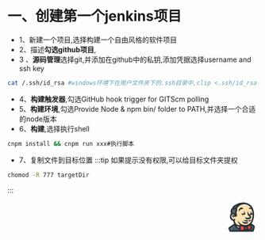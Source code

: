 # 一、创建第一个jenkins项目
- 1、新建一个项目,选择构建一个自由风格的软件项目
- 2、描述**勾选github项目**,
- 3 、**源码管理**选择git,并添加在github中的私钥,添加凭据选择username and ssh key
```sh
cat /.ssh/id_rsa #windows环境下在用户文件夹下的.ssh目录中,clip <.ssh/id_rsa
```
- 4、**构建触发器**,勾选GitHub hook trigger for GITScm polling
- 5、**构建环境**,勾选Provide Node & npm bin/ folder to PATH,并选择一个合适的node版本
- 6、**构建**,选择执行shell
```sh
cnpm install && cnpm run xxx#执行脚本
```
- 7、复制文件到目标位置
:::tip 
如果提示没有权限,可以给目标文件夹提权
```sh
chomod -R 777 targetDir
```
:::
<div style="text-align:right">
<svg t="1639653585991" class="icon" viewBox="0 0 1024 1024" version="1.1" xmlns="http://www.w3.org/2000/svg" p-id="2181" width="64" height="64"><path d="M303.786667 736.853333c-11.946667 7.253333-193.706667 122.88-193.706667 130.133334v9.386666l33.28 84.906667h737.28s35.413333-113.493333 33.28-141.653333c0-14.08-118.186667-92.16-118.186667-92.16s92.16-92.16 94.72-293.12a455.253333 455.253333 0 0 0-2.56-56.746667c-16.64-226.986667-160.853333-307.2-311.893333-314.453333S337.066667 129.28 337.066667 129.28s-96.853333 33.28-106.24 110.933333c0 0-75.52 14.08-35.413334 167.68-30.72 23.466667-37.973333 56.746667-37.973333 80.213334 0 30.72 9.386667 66.133333 28.16 87.466666 40.106667 42.666667 73.386667 33.28 73.386667 33.28s14.08 75.946667 44.8 128z" fill="#FFE0B2" p-id="2182"></path><path d="M814.506667 817.066667c-4.693333-30.72-18.773333-44.8-49.493334-44.8h-4.693333c-9.386667 2.56-23.466667 7.253333-64 35.413333l-23.466667 16.64a44.373333 44.373333 0 0 0-18.773333-4.693333 49.92 49.92 0 0 0-30.72 11.946666l-23.466667-11.946666-40.106666-21.333334c-21.333333-9.386667-42.666667-16.64-58.88-16.64a65.28 65.28 0 0 0-30.72 7.253334q-17.92 14.08-14.08 42.666666c0 9.386667 2.56 21.333333 2.56 30.72 4.693333 49.493333 7.253333 84.906667 54.186666 87.466667h7.253334a144.64 144.64 0 0 0 84.906666-30.72l21.333334-14.08a49.493333 49.493333 0 0 0 26.026666 9.386667 50.773333 50.773333 0 0 0 28.16-9.386667l33.28 7.253333a235.52 235.52 0 0 0 37.973334 4.693334h9.386666c11.946667 0 23.466667 0 35.413334-7.253334s21.333333-23.466667 21.333333-49.493333c0-11.946667-2.56-23.466667-2.56-33.28z" fill="#F44336" p-id="2183"></path><path d="M457.386667 864.426667c0-9.386667-2.56-18.773333-2.56-30.72a49.493333 49.493333 0 0 1 4.693333-33.28c-118.186667-2.56-156.16-64-156.16-64s-7.253333 37.973333 26.026667 80.213333C379.733333 875.946667 455.253333 883.2 455.253333 883.2h4.693334a58.88 58.88 0 0 0-2.56-18.773333z" fill="#FFFFFF" p-id="2184"></path><path d="M485.973333 961.28l-16.64-33.28a191.573333 191.573333 0 0 1-7.253333-26.026667l-2.56-16.64-16.64-2.56c-21.333333-4.693333-73.386667-18.773333-110.933333-64a127.146667 127.146667 0 0 1-23.466667-46.506666l-9.386667-30.72-26.026666 16.213333c-47.36 30.72-125.44 80.213333-151.466667 101.546667l-14.08 11.946666 35.413333 89.6z" fill="#546E7A" p-id="2185"></path><path d="M232.96 961.28h253.013333l-16.64-33.28a191.573333 191.573333 0 0 1-7.253333-26.026667l-2.56-16.64-16.64-2.56c-21.333333-4.693333-73.386667-18.773333-110.933333-64-2.56-2.56-4.693333-7.253333-7.253334-9.386666l-119.893333 81.066666z" fill="#455A64" p-id="2186"></path><path d="M906.666667 807.68c-14.08-14.08-56.746667-44.8-73.386667-56.746667l-16.64-11.946666a196.266667 196.266667 0 0 1-30.72 28.16l16.64 16.64a61.866667 61.866667 0 0 1 14.08 30.72v7.253333a145.493333 145.493333 0 0 1 2.56 33.28c0 40.106667-14.08 47.36-21.333333 49.493333a44.373333 44.373333 0 0 1-18.773334 4.693334l2.56 47.36h96.853334l4.693333-16.64c11.946667-37.973333 26.026667-92.16 28.16-115.626667v-11.946667z" fill="#546E7A" p-id="2187"></path><path d="M880.64 961.28l4.693333-16.64c7.253333-18.773333 11.946667-44.8 18.773334-66.133333l-87.466667-47.36c0 7.253333 2.56 16.64 2.56 26.026666 0 40.106667-14.08 47.36-21.333333 49.493334a44.373333 44.373333 0 0 1-18.773334 4.693333l2.56 47.36 99.413334 2.56z" fill="#455A64" p-id="2188"></path><path d="M188.16 413.013333l2.56-2.56a73.813333 73.813333 0 0 1 42.666667-16.64c14.08 0 21.333333 4.693333 28.16 7.253334 30.72 16.64 37.973333 47.36 40.106666 68.693333v4.693333c14.08-4.693333 28.16-9.386667 33.28-11.946666a41.386667 41.386667 0 0 0-2.56-14.08 242.346667 242.346667 0 0 0-9.386666-33.28c-9.386667-26.026667-7.253333-58.88 7.253333-101.546667l2.56-4.693333c2.56-9.386667 7.253333-18.773333 7.253333-26.026667a133.12 133.12 0 0 1 2.56-16.64A55.466667 55.466667 0 0 0 337.066667 247.466667l-4.693334-11.946667 7.253334-11.946667c21.333333-35.413333 99.413333-153.6 257.706666-153.6h11.946667a75.52 75.52 0 0 0-33.28-7.253333h-16.64c-127.573333 0-205.653333 54.186667-219.733333 64l-2.56 2.56-2.56 2.56c-14.08 4.693333-87.466667 35.413333-101.546667 98.986667l-4.693333 7.253333-9.386667 4.693333a46.506667 46.506667 0 0 0-21.333333 21.333334c-16.64 28.16-18.773333 70.826667-7.253334 130.133333l2.56 11.946667-9.386666 11.52-2.56 2.56z" fill="#616161" p-id="2189"></path><path d="M606.293333 913.92h141.653334v47.274667h-141.653334zM280.32 474.453333c-2.56-21.333333-9.386667-40.106667-26.026667-49.493333a55.466667 55.466667 0 0 0-18.773333-4.693333c-11.946667 0-26.026667 4.693333-37.973333 21.333333l-16.64-47.786667c21.333333-11.946667 40.106667-18.773333 58.88-18.773333a94.72 94.72 0 0 1 35.413333 7.253333 104.96 104.96 0 0 1 26.453333 18.773334c-4.693333-33.28 2.56-68.693333 11.946667-96.853334 4.693333-11.946667 7.253333-23.466667 9.386667-30.72 2.56-14.08 0-16.64-4.693334-23.466666a478.72 478.72 0 0 0-82.773333 16.64l-11.946667-45.226667c2.56 0 49.493333-14.08 104.106667-18.773333l16.64-2.56 7.253333 14.08a8.106667 8.106667 0 0 1 2.56 4.693333c7.253333 7.253333 16.64 21.333333 18.773334 44.8a72.96 72.96 0 0 1-2.56 21.333333c-2.56 11.946667-7.253333 21.333333-9.386667 35.413334-9.386667 28.16-16.64 61.44-7.253333 84.906666 4.693333 14.08 7.253333 28.16 9.386666 37.973334s4.693333 30.72-4.693333 37.973333-64 23.466667-64 23.466667-11.52-8.96-14.08-30.293334z" fill="#263238" p-id="2190"></path><path d="M358.4 242.773333l-42.666667-18.773333c0-2.56 87.466667-193.706667 307.2-179.626667l-2.56 47.36C431.786667 81.92 358.4 242.773333 358.4 242.773333z" fill="#263238" p-id="2191"></path><path d="M464.64 800.426667c-120.32 0-160.853333-64-160.853333-64s-7.253333 37.973333 26.026666 80.213333C379.733333 875.946667 455.253333 883.2 455.253333 883.2" fill="#FFFFFF" p-id="2192"></path><path d="M452.693333 906.666667c-2.56 0-84.906667-9.386667-139.52-75.52-40.106667-52.053333-33.28-94.72-30.72-99.413334l11.946667-61.44 33.28 54.186667c2.56 2.56 35.413333 52.053333 139.52 52.053333v47.36c-49.493333 0-87.466667-9.386667-115.626667-23.466666v2.56c42.666667 49.493333 106.24 56.746667 108.8 56.746666zM765.013333 937.386667h-7.253333c-42.666667 0-82.773333-14.08-84.906667-14.08l16.64-44.8a226.133333 226.133333 0 0 0 66.133334 11.946666h2.56c11.946667 0 23.466667 0 30.72-2.56s7.253333-21.333333 7.253333-30.72-2.56-21.333333-2.56-30.72V819.2c-2.56-18.773333-9.386667-26.026667-28.16-26.026667s-58.88 35.413333-75.52 47.36l-11.946667 9.386667-28.16-37.973333 9.386667-7.253334c44.8-33.28 80.213333-56.746667 104.106667-56.746666 42.666667 0 68.693333 23.466667 75.52 66.133333v7.253333c2.56 9.386667 2.56 23.466667 4.693333 35.413334 0 35.413333-9.386667 61.44-33.28 70.826666-17.066667 9.813333-31.146667 9.813333-45.226667 9.813334z" fill="#263238" p-id="2193"></path><path d="M518.826667 975.36H512c-68.693333-4.693333-73.386667-58.88-75.52-108.8 0-9.386667-2.56-18.773333-2.56-28.16-4.693333-37.973333 11.946667-56.746667 23.466667-66.133333 30.72-21.333333 78.08-11.946667 113.493333 4.693333l70.826667 37.973333-21.333334 42.666667-70.826666-38.4c-28.16-14.08-56.746667-16.64-64-9.386667s-4.693333 14.08-4.693334 21.333334a134.826667 134.826667 0 0 1 2.56 30.72c4.693333 56.746667 9.386667 64 33.28 66.133333 49.493333 4.693333 99.413333-42.666667 99.413334-44.8l33.28 33.28c-5.12 4.693333-61.866667 58.88-130.56 58.88zM441.173333 308.906667s-4.693333 14.08-14.08 14.08-9.386667-9.386667-9.386666-18.773334c0-28.16 18.773333-64 37.973333-80.213333a84.48 84.48 0 0 1 53.76-19.2c9.386667 0 21.333333 0 30.72 4.693333s18.773333 14.08 18.773333 33.28c0 0 0 9.386667-30.72 9.386667-18.773333 0-42.666667 2.56-52.053333 11.946667s-23.466667 18.773333-34.986667 44.8zM568.746667 441.173333a206.933333 206.933333 0 0 1-37.973334-4.693333 20.906667 20.906667 0 0 1-16.64-28.16l4.693334-7.253333a12.8 12.8 0 0 1 11.946666-7.253334h7.253334c18.773333 4.693333 47.36 4.693333 56.746666 4.693334-11.946667-44.8-9.386667-78.08-2.56-78.08s26.026667 54.186667 35.413334 66.133333a25.6 25.6 0 0 1-2.56 35.413333c-16.213333 14.506667-34.986667 19.2-56.32 19.2zM805.12 441.173333h-11.946667c-14.08-2.56-21.333333-11.946667-21.333333-26.026666 0 0 2.56-21.333333 14.08-21.333334s21.333333 4.693333 26.026667 4.693334c-4.693333-28.16-11.946667-75.52-4.693334-75.52S831.146667 379.733333 864 401.066667c9.386667 7.253333 9.386667 21.333333-4.693333 30.72a146.346667 146.346667 0 0 1-54.186667 9.386666zM849.92 287.573333c-4.693333-18.773333-26.026667-35.413333-49.493333-42.666666a70.4 70.4 0 0 0-52.053334 7.253333c0-21.333333 16.64-37.973333 23.466667-40.106667s14.08-7.253333 23.466667-7.253333c49.493333 0 68.693333 30.72 84.906666 61.44z" fill="#263238" p-id="2194"></path><path d="M698.453333 582.826667h-9.386666c-16.64 0-30.72-4.693333-40.106667-16.64-18.773333-21.333333-21.333333-49.493333-14.08-54.186667s11.946667 11.946667 35.413333 18.773333c0 0 16.64 2.56 21.333334 2.56h11.946666c30.72 0 56.746667-7.253333 66.133334-14.08a11.52 11.52 0 0 0 2.56-7.253333s0-7.253333-30.72-35.413333a125.44 125.44 0 0 1-40.106667-94.72c0-35.413333 4.693333-58.88 9.386667-58.88s14.08 75.52 64 118.186666c35.413333 30.72 44.8 52.053333 44.8 73.386667s-11.946667 33.28-18.773334 40.106667c-26.453333 23.466667-69.12 28.16-102.4 28.16zM686.933333 654.08c-73.386667-2.56-110.933333-47.36-110.933333-47.36s82.773333 7.253333 136.96 7.253333v40.106667zM738.986667 654.08v-42.666667c4.693333-2.56 42.666667 2.56 84.906666-14.08-9.386667 49.493333-82.773333 56.746667-84.906666 56.746667zM632.32 724.906667c-52.053333 0-78.08-14.08-96.853333-75.52 0 0-2.56-4.693333 4.693333-7.253334s9.386667 2.56 9.386667 2.56c9.386667 26.026667 49.493333 33.28 99.413333 33.28h78.08s-9.386667 47.36-58.88 47.36z" fill="#263238" p-id="2195"></path><path d="M630.186667 819.2c-75.52 0-134.826667-23.466667-198.4-92.16-35.413333-37.973333-35.413333-87.466667-30.72-92.16s11.946667 28.16 40.106666 58.88c56.746667 61.44 136.96 80.213333 205.653334 75.52 89.6-7.253333 127.573333-58.88 134.826666-64l40.106667 28.16c-2.56 2.56-56.746667 73.386667-170.24 82.773333a72.96 72.96 0 0 1-21.333333 2.986667zM261.546667 630.186667l-2.56-23.466667-2.56-23.466667a107.946667 107.946667 0 0 0 14.08-9.386666 17.92 17.92 0 0 1 21.333333 0l11.946667 9.386666a18.346667 18.346667 0 0 1 0 26.026667c-20.906667 18.773333-40.106667 20.906667-42.24 20.906667zM252.16 488.533333l37.973333 14.08c-2.56-9.386667-14.08-52.053333-47.36-61.44a25.173333 25.173333 0 0 0-28.16 21.333334v9.386666c2.56 40.106667 37.973333 64 37.973334 64z" fill="#263238" p-id="2196"></path><path d="M653.653333 937.386667a70.826667 70.826667 0 1 1 70.826667-70.826667 69.546667 69.546667 0 0 1-70.826667 70.826667z m0-94.72a23.893333 23.893333 0 0 0-23.466666 23.466666 23.466667 23.466667 0 1 0 23.466666-23.466666z" fill="#263238" p-id="2197"></path><path d="M880.64 984.746667H143.36c-9.386667 0-18.773333-4.693333-21.333333-14.08l-33.28-82.773334a34.986667 34.986667 0 0 1-2.56-14.08v-9.386666c2.56-23.466667 134.826667-106.24 186.88-136.96a470.186667 470.186667 0 0 1-33.28-96.853334c-18.773333-2.56-42.666667-11.946667-70.826667-40.106666s-35.413333-70.826667-35.413333-101.546667A127.573333 127.573333 0 0 1 166.826667 401.066667c-14.08-64-11.946667-113.493333 9.386666-146.346667 9.386667-16.64 21.333333-23.466667 30.72-30.72 19.2-73.386667 96.853333-106.666667 116.053334-116.053333s106.24-73.386667 252.586666-68.693334c198.4 7.253333 321.28 130.133333 335.786667 335.786667a455.253333 455.253333 0 0 1 2.56 56.746667c0 153.6-54.186667 248.32-82.773333 285.866666 106.24 73.386667 106.24 84.906667 106.24 96.853334 2.56 30.72-26.026667 122.88-35.413334 151.466666a22.613333 22.613333 0 0 1-21.333333 18.773334zM160 937.386667H861.866667c14.08-44.8 26.026667-92.16 28.16-110.933334-14.08-14.08-64-52.053333-108.8-80.213333-4.693333-4.693333-9.386667-9.386667-9.386667-16.64a26.88 26.88 0 0 1 7.253333-18.773333s84.906667-87.466667 87.466667-276.48a436.906667 436.906667 0 0 0-2.56-54.186667c-16.64-245.76-189.013333-288.426667-290.56-293.12-141.653333-4.693333-222.293333 58.88-224.426667 61.44s-4.693333 2.56-7.253333 4.693333-82.773333 28.16-89.6 92.16c-2.56 9.386667-9.386667 18.773333-18.773333 21.333334-16.64 4.693333-42.666667 40.106667-16.64 139.52 2.56 9.386667 0 18.773333-7.253334 23.466666-23.893333 18.773333-26.026667 46.933333-26.026666 61.013334 0 28.16 9.386667 56.746667 23.466666 70.826666 28.16 30.72 49.493333 26.026667 49.493334 26.026667a25.173333 25.173333 0 0 1 18.773333 2.56c4.693333 4.693333 9.386667 9.386667 9.386667 16.64 0 0 11.946667 73.386667 42.666666 120.32a25.173333 25.173333 0 0 1 2.56 18.773333c-2.56 7.253333-4.693333 11.946667-11.946666 14.08-16.64 9.386667-148.906667 94.72-182.186667 118.186667z m732.586667-108.8z" fill="#263238" p-id="2198"></path></svg>
</div>